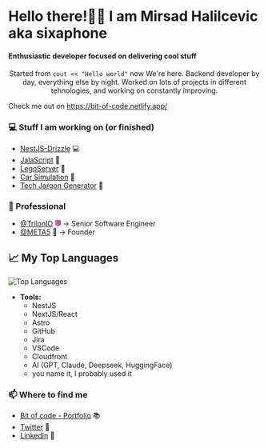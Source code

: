 # Hello there!👋🤓 I am Mirsad Halilcevic aka sixaphone

<h4>Enthusiastic developer focused on delivering cool stuff</h4>

<p align="center">
Started from <code>cout << "Hello world"</code> now We're here.
Backend developer by day, everything else by night.
Worked on lots of projects in different tehnologies, and working on constantly improving.  

Check me out on https://bit-of-code.netlify.app/
</p>



### 💻 Stuff I am working on (or finished)

- [NestJS-Drizzle](https://github.com/sixaphone/nestjs-drizzle) 💻
- [JalaScript](https://github.com/sixaphone/jalascript)  🚀
- [LegoServer](https://github.com/sixaphone/lego_server)  🧱
- [Car Simulation](https://github.com/sixaphone/drive-with-your-daddy-simulator) 🚗 
- [Tech Jargon Generator](https://github.com/sixaphone/tech-jargon) 👾 

### 💼 Professional

- [@TrilonIO](https://meta5.io) <img alt=':trilon:' width="12px" height="12px" src='./trilon.png' /> → Senior Software Engineer
- [@META5](#) 💼 →  Founder

## 📈 My Top Languages

![Top Languages](https://github-readme-stats.vercel.app/api/top-langs/?username=sixaphone&layout=compact&theme=radical)

- **Tools:** 
  - NestJS
  - NextJS/React
  - Astro
  - GitHub
  - Jira
  - VSCode
  - Cloudfront
  - AI (GPT, Claude, Deepseek, HuggingFace)
  - you name it, I probably used it


### 📫 Where to find me
- [Bit of code - Portfolio](https://bit-of-code.netlify.app) 📚
- [Twitter](https://twitter.com/sixaphone) 🐤
- [LinkedIn](linkedin.com/in/mirsad-halilcevic/) 👨